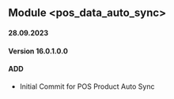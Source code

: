 ## Module <pos_data_auto_sync>

#### 28.09.2023
#### Version 16.0.1.0.0
#### ADD

- Initial Commit for POS Product Auto Sync
